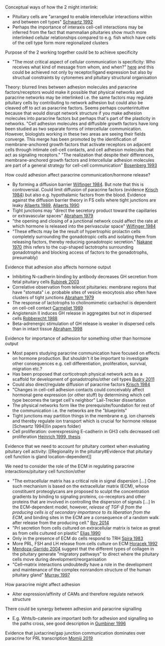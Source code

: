 Conceptual ways of how the 2 might interlink:
- Pituitary cells are "arranged to enable intercellular interactions within and between cell types" [Schwartz 1992](https://doi.org/10.1210/edrv-13-3-453)
- Perhaps the importance of interaxis cell-cell interactions may be inferred from the fact that mammalian pituitaries show much more interlinked cellular relationships compared to e.g. fish which have cells of the cell type form more regionalized clusters

Purpose of the 2 working together could be to achieve specificity
- "The most critical aspect of cellular communication is specificity: Who receives what kind of message from whom, and when?" [here](https://www-annualreviews-org.ezproxy.is.ed.ac.uk/doi/10.1146/annurev-cellbio-100617-062932) and this could be achieved not only by receptor/ligand expression but also by structual constraints by cytonemes and pituitary structural organisation

Theory: blurred lines between adhesion molecules and paracrine factors/receptors would make it possible that physical networks and paracrine networks may be interlinked i.e. the same factors may regulate pituitary cells by contributing to network adhesion but could also be cleaved off to act as paracrine factors. Seems perhaps counterintuitive because that would disrupt network structure if you make adhesion molecules into paracrine factors but perhaps that's part of the plasticity in networks. "Cell adhesion molecules and diffusible growth factors have long been studied as two separate forms of intercellular communication. However, biologists working in these two areas are seeing their fields converge. This merge has been promoted by the identification of membrane-anchored growth factors that activate receptors on adjacent cells through intimate cell-cell contacts, and cell adhesion molecules that act as signaling receptors." "The realization that despite their differences, membrane-anchored growth factors and Intercellular adhesion molecules are part of a general strategy for cell-cell communication" [Bosenberg 1993](https://doi.org/10.1016/0955-0674(93)90032-L)

How could adhesion affect paracrine communication/hormone release?
- By forming a diffusion barrier [Wilfinger 1984](https://doi.org/10.1016/0040-8166(84)90026-0). But note that this is controversial. Could limit diffusion of paracrine factors (evidence [Krisch 1984](https://doi.org/10.1007/BF00214248)) but also e.g. hypothalamic factors from the blood. Evidence against the diffusion barrier theory in FS cells where tight junctions are leaky [Allaerts 1989](https://doi.org/10.1159/000125146), [Allaerts 1990](https://doi.org/10.1210/endo-127-3-1517)
- Tight junctions may "direct the secretory product toward the capillaries or extravascular spaces" [Abraham 1979](https://doi.org/10.1007/BF00236078)
- "the opening and closing of a junctional network could affect the rate at which hormone is released into the perivascular space" [Wilfinger 1984](https://doi.org/10.1016/0040-8166(84)90026-0)
- "These effects may be the result of hypertrophic prolactin cells completely surrounding the gonadotropic cells and isolating them from releasing factors, thereby reducinig gonadotropic secretion." [Nakane 1970](https://doi.org/10.1177/18.1.9) (this refers to the cup-shaped lactotrophs surrounding gonadotrophs and blocking access of factors to the gonadotrophs, presumably)

Evidence that adhesion also affects hormone output
- Inhibiting N-cadherin binding by antibody decreases GH secretion from fetal pituitary cells [Rubinek 2003](https://doi.org/10.1210/jc.2003-030090)
- Correlative observation from teleost pituitaries: membrane regions that have "stomata" i.e. probable sites of vesicle exocytosis also often have clusters of tight junctions [Abraham 1979](https://doi.org/10.1007/BF00236078)
- The response of lactotrophs to cholinomimetic carbachol is dependent on cell-cell contact [Carmeliet 1989](https://doi.org/10.1016/0303-7207(89)90088-9)
- Angiotensin II induces GH release in aggregates but not in dispersed cells [Robberecht 1988](https://doi.org/10.1210/endo-122-4-1496)
- Beta-adrenergic stimulation of GH release is weaker in dispersed cells than in intact tissue [Abraham 1998](https://doi.org/10.1210/endo-117-5-1818)

Evidence for importance of adhesion for something other than hormone output
- Most papers studying paracrine communication have focused on effects on hormone production. But shouldn't it be important to investigate other consequences e.g. cell differentiation, proliferation, survival, migration etc.?
- Has been proposed that corticotroph physical network acts as a scaffold for development of gonadotrophs/other cell types [Budry 2011](https://doi.org/10.1073/pnas.1105929108)
- Could also direct/regulate diffusion of paracrine factors [Krisch 1984](https://doi.org/10.1007/BF00214248)
- "Changes in cell-cell adhesion contacts could conceivably affect hormonal gene expression (or other stuff) by determining which cell type becomes the target cell's neighbor" Lail-Trecker dissertation
- The physical networks form like the prerequisite/foundation for rest of the communication i.e. the networks are the "blueprints"
- Tight junctions may partition things in the membrane e.g. ion channels and thereby regulate ion transport which is crucial for hormone release [Schwartz 1994](in papers folder)
- Cell proliferation: overexpressing E-cadherin in GH3 cells decreased cell proliferation [Heinrich 1999, thesis](https://search.proquest.com/pqdtglobal/docview/304500898/55707D1B189E4D7APQ/4?accountid=10673)

Evidence that we need to account for pituitary context when evaluating pituitary cell activity: [[Regionality in the pituitary#Evidence that pituitary cell function is gland location-dependent]]

We need to consider the role of the ECM in regulating paracrine interactions/pituitary cell function/other
- "The extracellular matrix has a critical role in signal dispersion [...] One such mechanism is based on the extracellular matrix (ECM), whose constituent proteoglycans are proposed to sculpt the concentration gradients by binding to signaling proteins, co-receptors and other proteins that are involved in controlling the dispersion of signals [...] In the ECM-dependent model, however, *release of TGF-β from the producing cells is of secondary importance to its liberation from the ECM*, and binding sites in the ECM are a consequence of a random walk after release from the producing cell." [Roy 2014](https://doi.org/10.1002/bies.201400122)
- "Prl secretion from cells cultured on extracellular matrix is twice as great as from cells cultured on plastic" [Elias 1990](https://doi.org/10.1089/dna.1990.9.369)
- Only in the presence of ECM do cells respond to TRH [Spira 1983](https://doi.org/10.1530/acta.0.1040279)
- More PRL, FSH and LH release from cells culture on ECM [Horacek 1992](https://doi.org/10.1002/jcp.1041510123)
- [Mendoza-Garrido 2004](https://www.sciencedirect.com/science/article/pii/S0736574804000280) suggest that the different types of collagen in the pituitary generate "migratory pathways" to direct where the pituitary cells move during development/reorganisation
- "Cell–matrix interactions undoubtedly have a role in the development and maintenance of the complex nonrandom structure of the human pituitary gland" [Murray 1997](https://doi.org/10.1007/s004280050107)

How paracrine might affect adhesion
- Alter expression/affinity of CAMs and therefore regulate network structure

There could be synergy between adhesion and paracrine signalling
- E.g. Wnts/b-catenin are important both for adhesion and signalling so the paths cross, see good description in [Gumbiner 1996](https://doi.org/10.1016/S0092-8674(00)81279-9)

Evidence that juxtacrine/gap junction communication dominates over paracrine for PRL transcription [Momiji 2019](https://doi.org/10.1371/journal.pcbi.1007030)